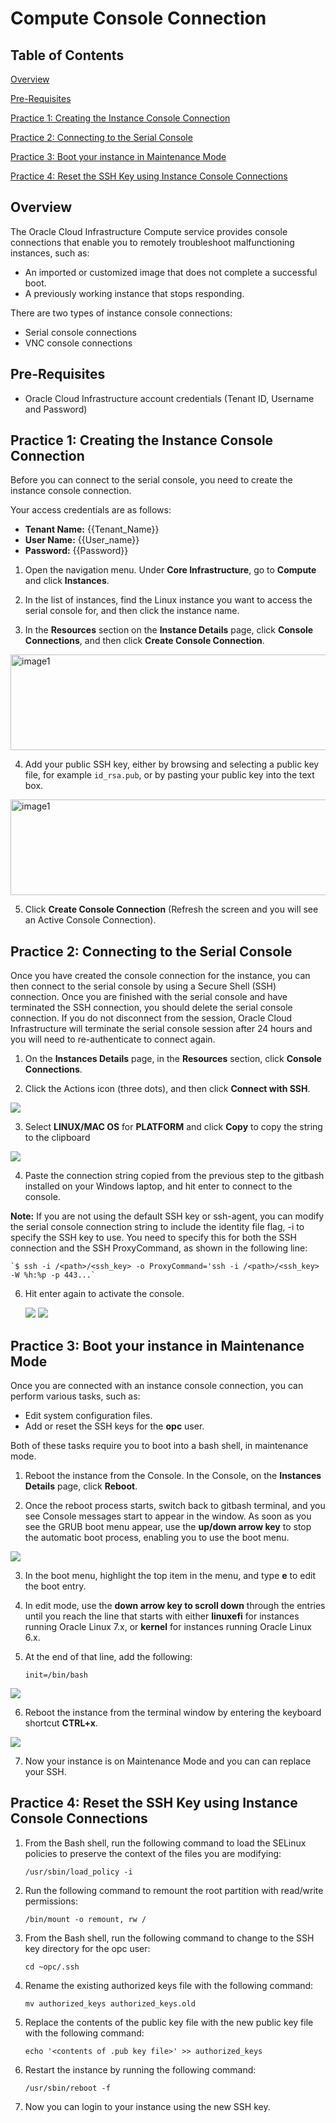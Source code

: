 # Compute Console Connection

## Table of Contents

[Overview](#overview)

[Pre-Requisites](#pre-requisites)

[Practice 1: Creating the Instance Console Connection](#practice-1-creating-the-instance-console-connection)

[Practice 2: Connecting to the Serial Console](#practice-2-connecting-to-serial-console)

[Practice 3: Boot your instance in Maintenance Mode](#practice-3-boot-your-instance-in-maintenance-mode)

[Practice 4: Reset the SSH Key using Instance Console Connections](#practice-4-reset-the-ssh-key-using-instance-console-connections)

## Overview

The Oracle Cloud Infrastructure Compute service provides console connections that enable you to remotely troubleshoot malfunctioning instances, such as:

- An imported or customized image that does not complete a successful boot.
- A previously working instance that stops responding.

There are two types of instance console connections:

- Serial console connections
- VNC console connections

## Pre-Requisites 

- Oracle Cloud Infrastructure account credentials (Tenant ID, Username and Password)

## Practice 1: Creating the Instance Console Connection

Before you can connect to the serial console, you need to create the instance console connection.

Your access credentials are as follows:

* **Tenant Name:** {{Tenant_Name}}
* **User Name:** {{User_name}}
* **Password:** {{Password}}

1. Open the navigation menu. Under **Core Infrastructure**, go to **Compute** and click **Instances**.

2. In the list of instances, find the Linux instance you want to access the serial console for, and then click the instance name.

3. In the **Resources** section on the **Instance Details** page, click **Console Connections**, and then click **Create Console Connection**.
   
<img src="https://raw.githubusercontent.com/connor-schmidt/learning-library/master/oci-library/L200-LAB/Compute-Console-Connection/img/image001.png" alt="image1" height="153" width="600">
   
4. Add your public SSH key, either by browsing and selecting a public key file, for example `id_rsa.pub`, or by pasting your public key into the text box.
   
<img src="https://raw.githubusercontent.com/connor-schmidt/learning-library/master/oci-library/L200-LAB/Compute-Console-Connection/img/image002.png" alt="image1" height="153" width="600">
   
5. Click **Create Console Connection** (Refresh the screen and you will see an Active Console Connection).

  
## Practice 2: Connecting to the Serial Console

Once you have created the console connection for the instance, you can then connect to the serial console by using a Secure Shell (SSH) connection. Once you are finished with the serial console and have terminated the SSH connection, you should delete the serial console connection. If you do not disconnect from the session, Oracle Cloud Infrastructure will terminate the serial console session after 24 hours and you will need to re-authenticate to connect again.


1. On the **Instances Details** page, in the **Resources** section, click **Console Connections**.

2. Click the Actions icon (three dots), and then click **Connect with SSH**.
   
![](https://raw.githubusercontent.com/connor-schmidt/learning-library/master/oci-library/L200-LAB/Compute-Console-Connection/img/image003.png)

3. Select **LINUX/MAC OS** for **PLATFORM** and click **Copy** to copy the string to the clipboard
   
![](https://raw.githubusercontent.com/connor-schmidt/learning-library/master/oci-library/L200-LAB/Compute-Console-Connection/img/image004.png)
   
4. Paste the connection string copied from the previous step to the gitbash installed on your Windows laptop, and hit enter to connect to the console.

**Note:** 
If you are not using the default SSH key or ssh-agent, you can modify the serial console connection string to include the identity file flag, -i to specify the SSH key to use. You need to specify this for both the SSH connection and the SSH ProxyCommand, as shown in the following line:


    `$ ssh -i /<path>/<ssh_key> -o ProxyCommand='ssh -i /<path>/<ssh_key> -W %h:%p -p 443...`
    
6. Hit enter again to activate the console.
    
    ![]( img/image005.png)
    ![]( img/image006.png)
   

## Practice 3: Boot your instance in Maintenance Mode

Once you are connected with an instance console connection, you can perform various tasks, such as:

- Edit system configuration files.
- Add or reset the SSH keys for the **opc** user.

Both of these tasks require you to boot into a bash shell, in maintenance mode.
  
1. Reboot the instance from the Console. In the Console, on the **Instances Details** page, click **Reboot**.
  
2. Once the reboot process starts, switch back to gitbash terminal, and you see Console messages start to appear in the window. As soon as you see the GRUB boot menu appear, use the **up/down arrow key** to stop the automatic boot process, enabling you to use the boot menu.
  
  ![]( img/image007.png)
  
3. In the boot menu, highlight the top item in the menu, and type **e** to edit the boot entry.
  
4. In edit mode, use the **down arrow key to scroll down** through the entries until you reach the line that starts with either **linuxefi** for instances running Oracle Linux 7.x, or **kernel** for instances running Oracle Linux 6.x.
  
5. At the end of that line, add the following:
  
     `init=/bin/bash`
    
![]( img/image008.png)
    
6. Reboot the instance from the terminal window by entering the keyboard shortcut **CTRL+x**.
   
![]( img/image009.png)

7. Now your instance is on Maintenance Mode and you can can replace your SSH.

## Practice 4: Reset the SSH Key using Instance Console Connections

1. From the Bash shell, run the following command to load the SELinux policies to preserve the context of the files you are modifying:

    `/usr/sbin/load_policy -i`

2. Run the following command to remount the root partition with read/write permissions:

    `/bin/mount -o remount, rw /`

3. From the Bash shell, run the following command to change to the SSH key directory for the opc user:

    `cd ~opc/.ssh`

4. Rename the existing authorized keys file with the following command:

    `mv authorized_keys authorized_keys.old`

5. Replace the contents of the public key file with the new public key file with the following command:

    `echo '<contents of .pub key file>' >> authorized_keys`

6. Restart the instance by running the following command:

    `/usr/sbin/reboot -f`

7. Now you can login to your instance using the new SSH key. 
